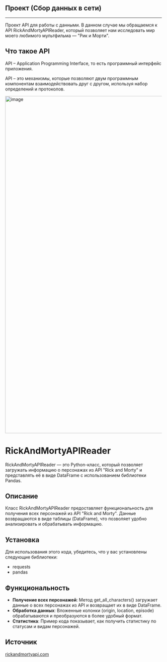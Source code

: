 ## Проект (Сбор данных в сети)
____
Проект API для работы с данными. В данном случае мы обращаемся к API RickAndMortyAPIReader, который позволяет нам исследовать мир моего любимого мультфильма — "Рик и Морти".

## Что такое API

API – Application Programming Interface, то есть программный интерфейс
приложения.

API – это механизмы, которые позволяют двум программным компонентам
взаимодействовать друг с другом, используя набор определений и протоколов.

<img width="1920" height="1080" alt="image" src="https://github.com/user-attachments/assets/325bbe37-5ab3-4e3c-9f22-d9156faaaa66" />

# RickAndMortyAPIReader

RickAndMortyAPIReader — это Python-класс, который позволяет загружать информацию о персонажах из API "Rick and Morty" и представлять её в виде DataFrame с использованием библиотеки Pandas.

## Описание

Класс RickAndMortyAPIReader предоставляет функциональность для получения всех персонажей из API "Rick and Morty". Данные возвращаются в виде таблицы (DataFrame), что позволяет удобно анализировать и обрабатывать информацию.

## Установка

Для использования этого кода, убедитесь, что у вас установлены следующие библиотеки:

- requests
- pandas

## Функциональность

- **Получение всех персонажей**: Метод get_all_characters() загружает данные о всех персонажах из API и возвращает их в виде DataFrame.
- **Обработка данных**: Вложенные колонки (origin, location, episode) обрабатываются и преобразуются в более удобный формат.
- **Статистика**: Пример кода показывает, как получить статистику по статусам и видам персонажей.


## Источник 
[rickandmortyapi.com](https://rickandmortyapi.com/)

